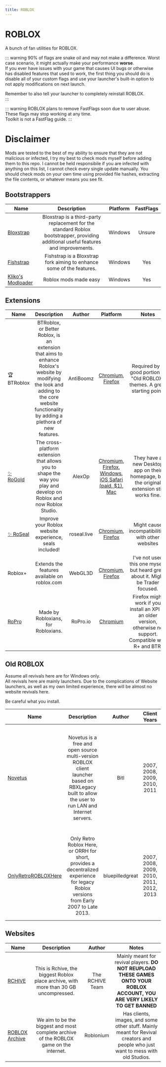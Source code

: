 ```yaml
---
title: ROBLOX
---
```


# ROBLOX

A bunch of fan utilities for ROBLOX.  

::: warning
90% of flags are snake oil and may not make a difference. Worst case scenario, it might actually make your performance **worse**.  
If you ever have issues with your game that causes UI bugs or otherwise has disabled features that used to work, the first thing you should do is disable all of your custom flags and use your launcher's built-in option to not apply modifications on next launch.  

Remember to also tell your launcher to completely reinstall ROBLOX.  
:::

::: warning
ROBLOX plans to remove FastFlags soon due to user abuse. These flags may stop working at any time.  
Toolkit is not a FastFlag guide.
:::

# Disclaimer
Mods are tested to the best of my ability to ensure that they are not malicious or infected, I try my best to check mods myself before adding them to this repo. I cannot be held responsibile if you are infected with anything on this list, I cannot check every single update manually. You should check mods on your own time using provided file hashes, extracting the file contents, or whatever means you see fit.  

## Bootstrappers
| Name | Description |  Platform | FastFlags |
| --- | :---: | :---: | :---: |
| [Bloxstrap](https://github.com/bloxstraplabs/bloxstrap) | Bloxstrap is a third-party replacement for the standard Roblox bootstrapper, providing additional useful features and improvements. | Windows | Unsure |
| [Fishstrap](https://github.com/fishstrap/fishstrap) | Fishstrap is a Bloxstrap fork aiming to enhance some of the features. | Windows | Yes |
| [Kliko's Modloader](https://github.com/klikos-modloader/klikos-modloader) | Roblox mods made easy | Windows | Yes |

## Extensions
| Name | Description | Author | Platform | Notes |
| --- | :---: | :---: | :---: | :---: |
| 🏆 BTRoblox | BTRoblox, or Better Roblox, is an extension that aims to enhance Roblox's website by modifying the look and adding to the core website functionality by adding a plethora of new features. | AntiBoomz | [Chromium](https://chromewebstore.google.com/detail/btroblox-making-roblox-be/hbkpclpemjeibhioopcebchdmohaieln), [Firefox](https://addons.mozilla.org/en-US/firefox/addon/btroblox/) | Required by a good portion of "Old ROBLOX" themes. A great starting point. |
| [✨ RoGold](https://rogold.live/) | The cross-platform extension that allows you to shape the way you play and develop on Roblox and now Roblox Studio. | AlexOp | [Chromium](https://chromewebstore.google.com/detail/rogold-level-up-roblox/mafcicncghogpdpaieifglifaagndbni?hl=en), [Firefox](https://addons.mozilla.org/en-CA/firefox/addon/rogold/), [Windows](https://rogold.live/downloads), [iOS Safari (paid, $1)](https://apps.apple.com/us/app/rogold/id1618599725),  [Mac](https://rogold.live/downloads) | They have a new Desktop app on their homepage, but the original extension still works fine. |
| [✨ RoSeal](https://www.roseal.live/) | Improve your Roblox website experience, seals included! | roseal.live | [Chromium](https://chromewebstore.google.com/detail/roseal-augmented-roblox-e/hfjngafpndganmdggnapblamgbfjhnof), [Firefox](https://addons.mozilla.org/en-CA/firefox/addon/roseal/) | Might cause incompatibilities with other websites |
| Roblox+ | Extends the features available on roblox.com | WebGL3D | [Chromium](https://chromewebstore.google.com/detail/roblox+/jfbnmfgkohlfclfnplnlenbalpppohkm?hl=en), [Firefox](https://addons.mozilla.org/en-CA/firefox/addon/roblox-plus-firefox/) | I've not used this one myself, but heard great about it. Might be Trader focused. |
| [RoPro](https://ropro.io/) | Made by Robloxians, for Robloxians. | RoPro.io | [Chromium](https://chromewebstore.google.com/detail/ropro-enhance-your-roblox/adbacgifemdbhdkfppmeilbgppmhaobf?hl=en) | Firefox might work if you install an XPI of an older version, otherwise no support. Compatible with R+ and BTR. |

## Old ROBLOX
Assume all revivals here are for Windows only.  
All revivals here are mainly launchers. Due to the complications of Website launchers, as well as my own limited experience, there will be almost no website revivals here.  

Be careful what you install.

| Name | Description | Author | Client Years | Notes |
| --- | :---: | :---: | :---: | :---: |
| [Novetus](https://bitl.itch.io/novetus) | Novetus is a free and open source multi-version ROBLOX client launcher based on RBXLegacy built to allow the user to run LAN and Internet servers. | Bitl | 2007, 2008, 2009, 2010, 2011 | All maps included are localized and do not require internet. Custom maps will not load assets, and there is no current known way to make them load assets. |
| [OnlyRetroROBLOXHere](https://onlyretrorobloxhere.itch.io/orrh) | Only Retro Roblox Here, or ORRH for short, provides a decentralized experience for legacy Roblox versions from Early 2007 to Late 2013. | bluepilledgreat | 2007, 2008, 2009, 2010, 2011, 2012, 2013 | You must follow [this guide](https://docs.google.com/document/d/1OMIBqNByCIjMw5h2s-JnG8AK-MjKfRhuCTQ3ki8tSUk) to fix custom clothing. **Requires knowledge on how to read and grab browser cookes**, do not share to anyone. |

## Websites
| Name | Description | Author | Notes |
| --- | :---: | :---: | :---: |
| [RCHIVE](https://archive.org/details/rchive_) | This is Rchive, the biggest Roblox place archive, with more than 30 GB uncompressed. | The RCHIVE Team | Mainly meant for revival players. **DO NOT REUPLOAD THESE GAMES ONTO YOUR ROBLOX ACCOUNT, YOU ARE VERY LIKELY TO GET BANNED** |
| [ROBLOX Archive](https://archive.roblonium.com/) | We aim to be the biggest and most complete archive of the ROBLOX game on the internet. | Roblonium | Has clients, images, and some other stuff. Mainly meant for Revival creators and people who just want to mess with old Studios. |
